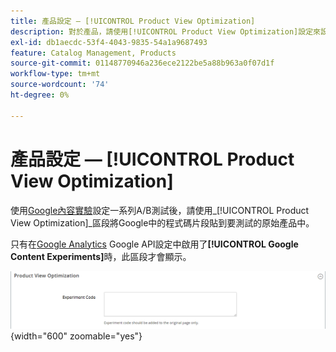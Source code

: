 ```yaml
---
title: 產品設定 — [!UICONTROL Product View Optimization]
description: 對於產品，請使用[!UICONTROL Product View Optimization]設定來設定一系列包含Google內容實驗的A/B測試。
exl-id: db1aecdc-53f4-4043-9835-54a1a9687493
feature: Catalog Management, Products
source-git-commit: 01148770946a236ece2122be5a88b963a0f07d1f
workflow-type: tm+mt
source-wordcount: '74'
ht-degree: 0%

---
```


# 產品設定 — [!UICONTROL Product View Optimization]

使用[Google內容實驗](../merchandising-promotions/google-content-experiments.md)設定一系列A/B測試後，請使用&#x200B;_[!UICONTROL Product View Optimization]_區段將Google中的程式碼片段貼到要測試的原始產品中。

只有在[Google Analytics](../merchandising-promotions/google-analytics.md) Google API設定中啟用了&#x200B;**[!UICONTROL Google Content Experiments]**&#x200B;時，此區段才會顯示。

![產品檢視最佳化](./assets/product-view-optimization.png){width="600" zoomable="yes"}

